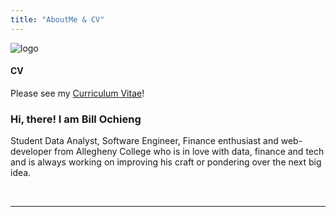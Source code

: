 ```yaml
---
title: "AboutMe & CV"
---
```


![logo](/resources/images/fc1_300.png)

#### CV

Please see my [Curriculum Vitae](https://docs.google.com/document/d/12nKvJivsV52R4VUmQndVOUS4QIbESFLD/edit?usp=sharing&ouid=115510404615572584792&rtpof=true&sd=true)!

### Hi, there! I am **Bill Ochieng**

Student Data Analyst, Software Engineer, Finance enthusiast and web-developer from Allegheny College who is in love with data, finance and tech and is always working on improving his craft or pondering over the next big idea.

<!-- add a line drop -->
<center>
&#x200B;
</center>

---
